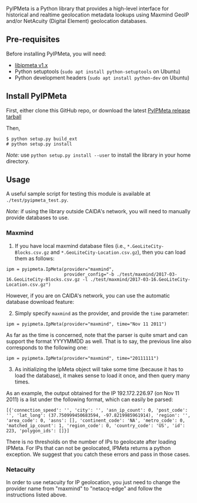 PyIPMeta is a Python library that provides a high-level interface for
historical and realtime geolocation metadata lookups using Maxmind
GeoIP and/or NetAcuity (Digital Element) geolocation databases.

## Pre-requisites
Before installing PyIPMeta, you will need:
  - [libipmeta v1.x](https://github.com/CAIDA/libipmeta/releases/tag/v1.0.0)
  - Python setuptools (`sudo apt install python-setuptools` on Ubuntu)
  - Python development headers (`sudo apt install python-dev` on Ubuntu)

## Install PyIPMeta

First, either clone this GitHub repo, or download the latest
[PyIPMeta release tarball](https://github.com/CAIDA/pyipmeta/releases)

Then,

 ```
 $ python setup.py build_ext
 # python setup.py install
 ```

_Note:_ use `python setup.py install --user` to install the library in
your home directory.

## Usage

A useful sample script for testing this module is available at
`./test/pyipmeta_test.py`.

_Note:_ if using the library outside CAIDA's network, you will need to
manually provide databases to use.

### Maxmind

1. If you have local maxmind database files (i.e.,
`*.GeoLiteCity-Blocks.csv.gz` and `*.GeoLiteCity-Location.csv.gz`),
then you can load them as follows:

```
ipm = pyipmeta.IpMeta(provider="maxmind",
                      provider_config="-b ./test/maxmind/2017-03-16.GeoLiteCity-Blocks.csv.gz -l ./test/maxmind/2017-03-16.GeoLiteCity-Location.csv.gz")
```

However, if you are on CAIDA's network, you can use the automatic
database download feature:

2. Simply specify `maxmind` as the provider, and provide the `time`
parameter:

```ipm = pyipmeta.IpMeta(provider="maxmind", time="Nov 11 2011")```

As far as the time is concerned, note that the parser is quite smart
and can support the format YYYYMMDD as well. That is to say, the
previous line also corresponds to the following one:

```ipm = pyipmeta.IpMeta(provider="maxmind", time="20111111")```

3. As initializing the IpMeta object will take some time (because it
has to load the database), it makes sense to load it once, and then
query many times.

As an example, the output obtained for the IP 192.172.226.97 (on Nov
11 2011) is a list under the following format, which can easily be
parsed:

```[{'connection_speed': '', 'city': '', 'asn_ip_count': 0, 'post_code': '', 'lat_long': (37.750999450683594, -97.8219985961914), 'region': '', 'area_code': 0, 'asns': [], 'continent_code': 'NA', 'metro_code': 0, 'matched_ip_count': 1, 'region_code': 0, 'country_code': 'US', 'id': 223, 'polygon_ids': []}]```

There is no thresholds on the number of IPs to geolocate after loading
IPMeta. For IPs that can not be geolocated, IPMeta returns a python
exception. We suggest that you catch these errors and pass in those
cases.


### Netacuity

In order to use netacuity for IP geolocation, you just need to change
the provider name from "maxmind" to "netacq-edge" and follow the
instructions listed above.

